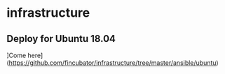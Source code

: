 # infrastructure

## Deploy for Ubuntu 18.04
]Come here](https://github.com/fincubator/infrastructure/tree/master/ansible/ubuntu)
